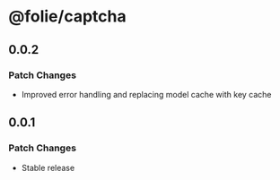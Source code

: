 # @folie/captcha

## 0.0.2

### Patch Changes

- Improved error handling and replacing model cache with key cache

## 0.0.1

### Patch Changes

- Stable release
